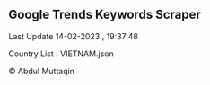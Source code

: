 

## Google Trends Keywords Scraper 
 
Last Update 14-02-2023 , 19:37:48

Country List :
VIETNAM.json



© Abdul Muttaqin 

